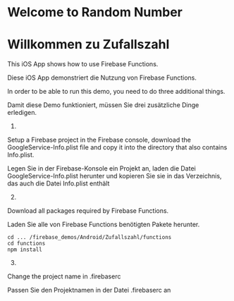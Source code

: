 # Welcome to Random Number
# Willkommen zu Zufallszahl

This iOS App shows how to use Firebase Functions.

Diese iOS App demonstriert die Nutzung von Firebase Functions.


In order to be able to run this demo, you need to do three additional things.

Damit diese Demo funktioniert, müssen Sie drei zusätzliche Dinge erledigen.


1)


Setup a Firebase project in the Firebase console, download the GoogleService-Info.plist file and copy it into the directory that also contains Info.plist.

Legen Sie in der Firebase-Konsole ein Projekt an, laden die Datei GoogleService-Info.plist herunter und kopieren Sie sie in das Verzeichnis, das auch die Datei Info.plist enthält


2)


Download all packages required by Firebase Functions.

Laden Sie alle von Firebase Functions benötigten Pakete herunter.

~~~~
cd ... /firebase_demos/Android/Zufallszahl/functions
cd functions
npm install
~~~~


3)

Change the project name in .firebaserc

Passen Sie den Projektnamen in der Datei .firebaserc an
